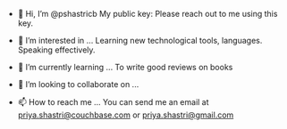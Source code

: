 - 👋 Hi, I’m @pshastricb
My public key: 
Please reach out to me using this key.

- 👀 I’m interested in ...
   Learning new technological tools, languages. Speaking effectively.

- 🌱 I’m currently learning ...
     To write good reviews on books
     
- 💞️ I’m looking to collaborate on ...
     
- 📫 How to reach me ...
  You can send me an email at priya.shastri@couchbase.com or priya.shastri@gmail.com

<!---
pshastricb/pshastricb is a ✨ special ✨ repository because its `README.md` (this file) appears on your GitHub profile.
You can click the Preview link to take a look at your changes.
--->
